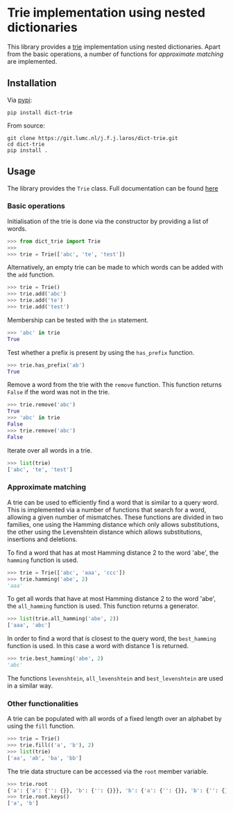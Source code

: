 # Trie implementation using nested dictionaries
This library provides a [trie](https://en.wikipedia.org/wiki/Trie)
implementation using nested dictionaries. Apart from the basic operations, a
number of functions for *approximate matching* are implemented.

## Installation
Via [pypi](https://pypi.python.org/pypi/dict-trie):

    pip install dict-trie

From source:

    git clone https://git.lumc.nl/j.f.j.laros/dict-trie.git
    cd dict-trie
    pip install .

## Usage
The library provides the `Trie` class. Full documentation can be found
[here](https://git.lumc.nl/j.f.j.laros/dict-trie)

### Basic operations
Initialisation of the trie is done via the constructor by providing a list of
words.
```python
>>> from dict_trie import Trie
>>>
>>> trie = Trie(['abc', 'te', 'test'])
```

Alternatively, an empty trie can be made to which words can be added with the
`add` function.
```python
>>> trie = Trie()
>>> trie.add('abc')
>>> trie.add('te')
>>> trie.add('test')
```

Membership can be tested with the `in` statement.
```python
>>> 'abc' in trie
True
```

Test whether a prefix is present by using the `has_prefix` function.
```python
>>> trie.has_prefix('ab')
True
```

Remove a word from the trie with the `remove` function. This function returns
`False` if the word was not in the trie.
```python
>>> trie.remove('abc')
True
>>> 'abc' in trie
False
>>> trie.remove('abc')
False
```

Iterate over all words in a trie.
```python
>>> list(trie)
['abc', 'te', 'test']
```

### Approximate matching
A trie can be used to efficiently find a word that is similar to a query word.
This is implemented via a number of functions that search for a word, allowing
a given number of mismatches. These functions are divided in two families, one
using the Hamming distance which only allows substitutions, the other using the
Levenshtein distance which allows substitutions, insertions and deletions.

To find a word that has at most Hamming distance 2 to the word 'abe', the
`hamming` function is used.
```python
>>> trie = Trie(['abc', 'aaa', 'ccc'])
>>> trie.hamming('abe', 2)
'aaa'
```

To get all words that have at most Hamming distance 2 to the word 'abe', the
`all_hamming` function is used. This function returns a generator.
```python
>>> list(trie.all_hamming('abe', 2))
['aaa', 'abc']
```

In order to find a word that is closest to the query word, the `best_hamming`
function is used. In this case a word with distance 1 is returned.
```python
>>> trie.best_hamming('abe', 2)
'abc'
```

The functions `levenshtein`, `all_levenshtein` and `best_levenshtein` are used
in a similar way.

### Other functionalities
A trie can be populated with all words of a fixed length over an alphabet by
using the `fill` function.
```python
>>> trie = Trie()
>>> trie.fill(('a', 'b'), 2)
>>> list(trie)
['aa', 'ab', 'ba', 'bb']
```

The trie data structure can be accessed via the `root` member variable.
```python
>>> trie.root
{'a': {'a': {'': {}}, 'b': {'': {}}}, 'b': {'a': {'': {}}, 'b': {'': {}}}}
>>> trie.root.keys()
['a', 'b']
```
